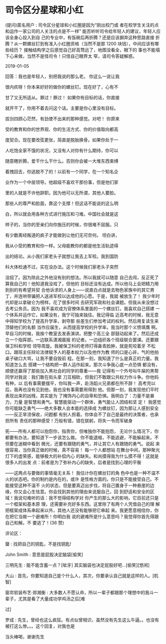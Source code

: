 # 司令区分星球和小红

(提问)匿名用户 : 司令区分星球和小红圈是因为“刚出校门或 者在校学生关注的点和运作一家公司的人关注的点是不一样” 能否听听司令给年轻人的建议，年轻人应该全身心投入到自 己的专业中，有饭碗后再折腾？还是应该摒弃这种思路直接 折腾？从一颗螺丝钉到有准入小红圈资格（当然不是那 1200 块钱），中间应该有哪些经历？ 接触结构学之后感觉自己好高骛远了，地图没看全，眼下的 事也不能塌下心来做，当然不是怪司令！只怪自己眼界太 窄，请司令答疑解惑。

2019-01-05

回答：我也是年轻人，别把我说的那么老。 你这么一说让我

很内疚呀！你本来好好的做你的螺丝钉。现在好了，心有不

甘了又无所适从。罪过！罪过！ 如果你有目标的话，你直接

就开干了，你用不着去问这个话。主要是你心里没有目标。

拔剑四顾心茫然，有劲使不出来的那种感觉。对吧！ 你原来

受的教育和你的世界观、你的生活方式、你的价值取向都高

度契合。现在要改弦更张，简直是脱胎换骨。如果你处于一

人吃饱全家不饿的状况，又没有人对你有什么期待，你可以

随意瞎折腾，爱干什么干什么。否则你会被一大堆东西束缚

着拽回去，你逃脱不了的！以前有一个同学，在一个知名企

业作为一个中层领导。他超级不喜欢干那份事，但是他们家

里的人就是不许他辞职。因为他可以无所谓，其他人要脸。

那些人的尊严和脸面，靠这个支撑！但这话不能说的这么明

白，所以就会用各种方式进行施压和刁难。中国社会就是这

样子的，当你的至亲们向你施压的时候，你很难不屈服。只

有少数离经叛道的疯子才能做到让他们无可奈何。 坦白讲，

我从小受的教育和你一样。父母能教你的都是他生活轨迹得

出的结论。从小我们家老头子就想让我去上军校。我到国防

科大体检通不过，实在没办法。这个时候我们家老头子突然

没招了。因为除此之外他没有别的想法。所以我就可以随意 自己去闯，反正死了算我自己的！他知道我没戏了，但他的 目标还没有达成。所以他马上会把精力用到别的有希望并契 合他诉求的人身上——说直白点就是去物色家族中的其它男 丁，并连哄带骗把人送进军校以达成他的心愿。于是，我就 被放生了！ 我少年时代却是以拿破仑为榜样。花了很多时间 去研究军政和社会课题。但我从来没想过去考公务员。因为 我不喜欢成为官僚体系里面的一个螺丝钉。我喜欢自己搭建 一个体系并运作它，如果没有，我宁可独来独往。我记得临 近高考的时候，我无意中得知学校为了提高升学率，剥夺那 些差生们参加考试的权利。然后用复读生来顶替他们的名额 当作应届生，从而提高学校的升学率。我当时那个义愤填膺 啊。早自习的时候，我挨个教室去发表演讲。把整个高三全 部鼓动起来了。然后还成立一个指挥部。一边联系潇湘晨报 的记者。一边组织各个班级联合罢课。还要跟保卫科和学校 领导周旋。我被保卫科的老师打得鼻青脸肿，就是死咬着牙 不松口。跟班主任辩论法律赋予人的基本权力以及他作为教 师的口是心非，气的他拍桌子破口大骂，让我不要自毁前 程。在那一刻，我知道了什么是真正的力量。我知道怎么去 搭建一个结构把一群人运作起来。那次斗争我心底一点恐惧 都没有，顺便还赢得了那些加入黑社会的同学的尊重——我 记得有一个外号叫牛屎的黑帮同学对我说：我们敢在街头拿 刀互相砍，但我们不敢跟公共权力作斗争。你他妈有种，以 后有事需要摆平，你叫我一声，赴汤蹈火兄弟都在所不辞！ 高考完以后，我再也没有见到他，我也没有事需要用得到 他。但那一刻，我发现他们平时表现出来的凶残，其实是为 了掩饰内心的自卑和恐惧。我明白了：力量不是暴力，力量 是智慧和勇气。智慧能驱动一个群体，勇气能让人团结和坚 定！ 我感觉你可能缺乏勇气——绝大多数人会本能的选择成 为螺丝钉，因为那让人感到安全——反正旱涝保收，问题都 有别人担着。你体会不了自己是最终的决策者，也承担所有 责任的那种感受！万般有错，错在朕躬，将失一令而军破身

死——所有人都可以抱怨你，指责你，但唯独你不能抱怨， 无论什么情况下，你都要有办法，要知道下一步该怎么做。 你不能退缩，不能逃避，不能躲起来。不但要在迷糊中看到 微光，还要有跟随的勇气，并让其它人有跟随的勇气。说起 来很容易，当你真正做的时候，真不容易！ 每一个人都想站 在舞台中间，那种聚光灯下的虚荣感，能够极大的补偿内心 的缺失。和尚摸得我为什么摸不得！这就是很多人的出发 点：前者是为了弥补内心的缺失，后者是找到心理的平衡

——这两点与要做的事情毫无关系！ 我估计你在螺丝钉的角 色中也是一种不温不火的状态吧。你的制约是内在的，或许 是性格方面的。你只是不能接受自己。不能接受这种不温不 火的状态，但是要真迈出步伐，将自己置身于一种悬崖的边 缘，你又会心生怯意。你会找到其他的理由来说服自己，回 到舒适和安全的区域！我说句难听的话：我不觉得结构学对 你产生的那么大的影响，它目前还只是一个框架和基本原 理，还需要补充好多东西。这里除了有两个人凭借自己的理 解把框架成体系串起来以外，其他人还没有能够把它串起 来。我更愿意相信你，你在把它当做一个避难所！你明白我 说的避难所是什么意思吗？我觉得你首先得跟自己和解。不 要逃了！(36 赞)

评论区：

罄 : 找把自己的钥匙，不是找钥匙!

John Smith : 意思是屁股决定脑袋[偷笑]

三明先生 : 能不能含蓄一点？[呲牙] 其实脑袋也决定屁股好吧…[偷笑][悠闲]

大山 : 首先，你要知道自己是个什么人，其次，你要承认自己就是这样的人。[机智]

窗帘软装布艺·郑湘衡 : 大多数人不愿认命，所以一辈子都跟那个理想中的我斗一辈子，尤其是看了大量成功学鸡汤之后[难

过]

罗成 : 先生，曾经也这么疯狂。有点似曾相识，虽然没有先生这么牛逼。。也没有被打这么惨。。。这个回复，对我也是

当头棒喝，谢谢先生